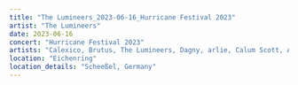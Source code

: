 ```yaml
---
title: "The Lumineers_2023-06-16_Hurricane Festival 2023"
artist: "The Lumineers"
date: 2023-06-16
concert: "Hurricane Festival 2023"
artists: "Calexico, Brutus, The Lumineers, Dagny, arlie, Calum Scott, AKNE KID JOE, Alle Farben, Alanis Morissette, Actor Observer, Sigrid, 01099, Di-rect, Disturbed, Anna Kramer, 311, 070 Shake, Vance Joy"
location: "Eichenring"
location_details: "Scheeßel, Germany"
---
```

